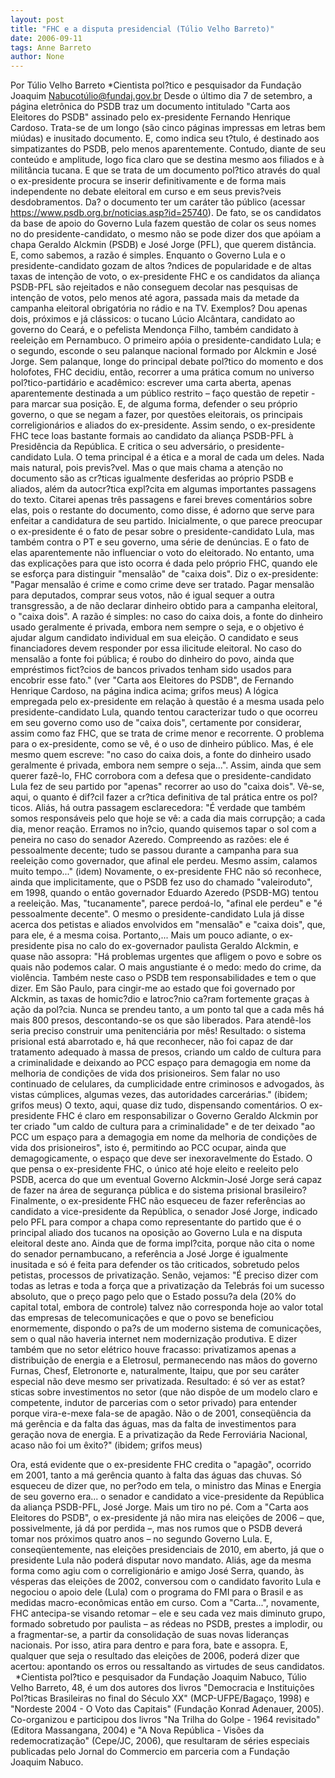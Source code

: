 ```yaml
---
layout: post
title: "FHC e a disputa presidencial (Túlio Velho Barreto)"
date: 2006-09-11
tags: Anne Barreto
author: None
---
```

Por Túlio Velho Barreto *Cientista pol?tico e pesquisador da Fundação Joaquim Nabucotúlio@fundaj.gov.br
Desde o último dia 7 de setembro, a página eletrônica do PSDB traz um documento intitulado \"Carta aos Eleitores do PSDB\" assinado pelo ex-presidente Fernando Henrique Cardoso. Trata-se de um longo (são cinco páginas impressas em letras bem miúdas) e inusitado documento. E, como indica seu t?tulo, é destinado aos simpatizantes do PSDB, pelo menos aparentemente. Contudo, diante de seu conteúdo e amplitude, logo fica claro que se destina mesmo aos filiados e à militância tucana. E que se trata de um documento pol?tico através
 do qual o ex-presidente procura se inserir definitivamente e de forma mais independente no debate eleitoral em curso e em seus previs?veis desdobramentos. Da? o documento ter um caráter tão público (acessar https://www.psdb.org.br/noticias.asp?id=25740). 
De fato, se os candidatos da base de apoio do Governo Lula fazem questão de colar os seus nomes no do presidente-candidato, o mesmo não se pode dizer dos que apóiam a chapa Geraldo Alckmin (PSDB) e José Jorge (PFL), que querem distância. E, como sabemos, a razão é simples. Enquanto o Governo Lula e o presidente-candidato gozam de altos ?ndices de popularidade e de altas taxas de intenção de voto, o ex-presidente FHC e os candidatos da aliança PSDB-PFL são rejeitados e não conseguem decolar nas pesquisas de intenção de votos, pelo menos até agora, passada mais da metade da campanha eleitoral obrigatória no rádio e na TV. Exemplos? Dou apenas dois, próximos e já clássicos: o tucano Lúcio Alcântara, candidato ao governo do Ceará, e o pefelista Mendonça Filho, também candidato à reeleição em Pernambuco. O primeiro apóia o presidente-candidato Lula; e o segundo, esconde o seu palanque nacional formado por Alckmin e José Jorge. 
Sem palanque, longe do principal debate pol?tico do momento e dos holofotes, FHC decidiu, então, recorrer a uma prática comum no universo pol?tico-partidário e acadêmico: escrever uma carta aberta, apenas aparentemente destinada a um público restrito – faço questão de repetir - para marcar sua posição. E, de alguma forma, defender o seu próprio governo, o que se negam a fazer, por questões eleitorais, os principais correligionários e aliados do ex-presidente. 
Assim sendo, o ex-presidente FHC tece loas bastante formais ao candidato da aliança PSDB-PFL à Presidência da República. E critica o seu adversário, o presidente-candidato Lula. O tema principal é a ética e a moral de cada um deles. Nada mais natural, pois previs?vel. 
Mas o que mais chama a atenção no documento são as cr?ticas igualmente desferidas ao próprio PSDB e aliados, além da autocr?tica expl?cita em algumas importantes passagens do texto. Citarei apenas três passagens e farei breves comentários sobre elas, pois o restante do documento, como disse, é adorno que serve para enfeitar a candidatura de seu partido.
Inicialmente, o que parece preocupar o ex-presidente é o fato de pesar sobre o presidente-candidato Lula, mas também contra o PT e seu governo, uma série de denúncias. E o fato de elas aparentemente não influenciar o voto do eleitorado. No entanto, uma das explicações para que isto ocorra é dada pelo próprio FHC, quando ele se esforça para distinguir \"mensalão\" de \"caixa dois\". Diz o ex-presidente:
\"Pagar mensalão é crime e como crime deve ser tratado. Pagar mensalão para deputados, comprar seus votos, não é igual sequer a outra transgressão, a de não declarar dinheiro obtido para a campanha eleitoral, o \"caixa dois\". A razão é simples: no caso do caixa dois, a fonte do dinheiro usado geralmente é privada, embora nem sempre o seja, e o objetivo é ajudar algum candidato individual em sua eleição. O candidato e seus financiadores devem responder por essa ilicitude eleitoral. No caso do mensalão a fonte foi pública; é roubo do dinheiro do povo, ainda que empréstimos fict?cios de bancos privados tenham sido usados para encobrir esse fato.\" (ver \"Carta aos Eleitores do PSDB\", de Fernando Henrique Cardoso, na página indica acima; grifos meus)
A lógica empregada pelo ex-presidente em relação à questão é a mesma usada pelo presidente-candidato Lula, quando tentou caracterizar tudo o que ocorreu em seu governo como uso de \"caixa dois\", certamente por considerar, assim como faz FHC, que se trata de crime menor e recorrente. O problema para o ex-presidente, como se vê, é o uso de dinheiro público. Mas, é ele mesmo quem escreve: \"no caso do caixa dois, a fonte do dinheiro usado geralmente é privada, embora nem sempre o seja...\". Assim, ainda que sem querer fazê-lo, FHC corrobora com a defesa que o presidente-candidato Lula fez de seu partido por \"apenas\" recorrer ao uso do \"caixa dois\". Vê-se, aqui, o quanto é dif?cil fazer a cr?tica definitiva de tal prática entre os pol?ticos. Aliás, há outra passagem esclarecedora:
\"É verdade que também somos responsáveis pelo que hoje se vê: a cada dia mais corrupção; a cada dia, menor reação. Erramos no in?cio, quando quisemos tapar o sol com a peneira no caso do senador Azeredo. Compreendo as razões: ele é pessoalmente decente; tudo se passou durante a campanha para sua reeleição como governador, que afinal ele perdeu. Mesmo assim, calamos muito tempo...\" (idem)
Novamente, o ex-presidente FHC não só reconhece, ainda que implicitamente, que o PSDB fez uso do chamado \"valeiroduto\", em 1998, quando o então governador Eduardo Azeredo (PSDB-MG) tentou a reeleição. Mas, \"tucanamente\", parece perdoá-lo, \"afinal ele perdeu\" e \"é pessoalmente decente\". O mesmo o presidente-candidato Lula já disse acerca dos petistas e aliados envolvidos em \"mensalão\" e \"caixa dois\", que, para ele, é a mesma coisa. Portanto,...
Mais um pouco adiante, o ex-presidente pisa no calo do ex-governador paulista Geraldo Alckmin, e quase não assopra:
\"Há problemas urgentes que afligem o povo e sobre os quais não podemos calar. O mais angustiante é o medo: medo do crime, da violência. Também neste caso o PSDB tem responsabilidades e tem o que dizer. Em São Paulo, para cingir-me ao estado que foi governado por Alckmin, as taxas de homic?dio e latroc?nio ca?ram fortemente graças à ação da pol?cia. Nunca se prendeu tanto, a um ponto tal que a cada mês há mais 800 presos, descontando-se os que são liberados. Para atendê-los seria preciso construir uma penitenciária por mês! Resultado: o sistema prisional está abarrotado e, há que reconhecer, não foi capaz de dar tratamento adequado à massa de presos, criando um caldo de cultura para a criminalidade e deixando ao PCC espaço para demagogia em nome da melhoria de condições de vida dos prisioneiros. Sem falar no uso continuado de celulares, da cumplicidade entre criminosos e advogados, às vistas cúmplices, algumas vezes, das autoridades carcerárias.\" (ibidem; grifos meus)
O texto, aqui, quase diz tudo, dispensando comentários. O ex-presidente FHC é claro em responsabilizar o Governo Geraldo Alckmin por ter criado \"um caldo de cultura para a criminalidade\" e de ter deixado \"ao PCC um espaço para a demagogia em nome da melhoria de condições de vida dos prisioneiros\", isto é, permitindo ao PCC ocupar, ainda que demagogicamente, o espaço que deve ser inexoravelmente do Estado. O que pensa o ex-presidente FHC, o único até hoje eleito e reeleito pelo PSDB, acerca do que um eventual Governo Alckmin-José Jorge será capaz de fazer na área de segurança pública e do sistema prisional brasileiro? 
Finalmente, o ex-presidente FHC não esqueceu de fazer referências ao candidato a vice-presidente da República, o senador José Jorge, indicado pelo PFL para compor a chapa como representante do partido que é o principal aliado dos tucanos na oposição ao Governo Lula e na disputa eleitoral deste ano. Ainda que de forma impl?cita, porque não cita o nome do senador pernambucano, a referência a José Jorge é igualmente inusitada e só é feita para defender os tão criticados, sobretudo pelos petistas, processos de privatização. Senão, vejamos:
\"É preciso dizer com todas as letras e toda a força que a privatização da Telebrás foi um sucesso absoluto, que o preço pago pelo que o Estado possu?a dela (20% do capital total, embora de controle) talvez não corresponda hoje ao valor total das empresas de telecomunicações e que o povo se beneficiou enormemente, dispondo o pa?s de um moderno sistema de comunicações, sem o qual não haveria internet nem modernização produtiva. E dizer também que no setor elétrico houve fracasso: privatizamos apenas a distribuição de energia e a Eletrosul, permanecendo nas mãos do governo Furnas, Chesf, Eletronorte e, naturalmente, Itaipu, que por seu caráter especial não deve mesmo ser privatizada. Resultado: é só ver as estat?sticas sobre investimentos no setor (que não dispõe de um modelo claro e competente, indutor de parcerias com o setor privado) para entender porque vira-e-mexe fala-se de apagão. Não o de 2001, conseqüência da má gerência e da falta das águas, mas da falta de investimentos para geração nova de energia. E a privatização da Rede Ferroviária Nacional, acaso não foi um êxito?\" (ibidem; grifos meus)

Ora, está evidente que o ex-presidente FHC credita o \"apagão\", ocorrido em 2001, tanto a má gerência quanto à falta das águas das chuvas. Só esqueceu de dizer que, no per?odo em tela, o ministro das Minas e Energia de seu governo era... o senador e candidato a vice-presidente da República da aliança PSDB-PFL, José Jorge.
 Mais um tiro no pé.
Com a \"Carta aos Eleitores do PSDB\", o ex-presidente já não mira nas eleições de 2006 – que, possivelmente, já dá por perdida –, mas nos rumos que o PSDB deverá tomar nos próximos quatro anos – no segundo Governo Lula. E, conseqüentemente, nas eleições presidenciais de 2010, em aberto, já que o presidente Lula não poderá disputar novo mandato. Aliás, age da mesma forma como agiu com o correligionário e amigo José Serra, quando, às vésperas das eleições de 2002, conversou com o candidato favorito Lula e negociou o apoio dele (Lula) com o programa do FMI para o Brasil e as medidas macro-econômicas então em curso. Com a \"Carta...\", novamente, FHC antecipa-se visando retomar – ele e seu cada vez mais diminuto grupo, formado sobretudo por paulista – as rédeas no PSDB, prestes a implodir, ou a fragmentar-se, a partir da consolidação de suas novas lideranças nacionais. Por isso, atira para dentro e para fora, bate e assopra. E, qualquer que seja o resultado das eleições de 2006, poderá dizer que acertou: apontando os erros ou ressaltando as virtudes de seus candidatos. 
&nbsp;
*Cientista pol?tico e pesquisador da Fundação Joaquim Nabuco, Túlio Velho Barreto, 48, é um dos autores dos livros \"Democracia e Instituições Pol?ticas Brasileiras no final do Século XX\" (MCP-UFPE/Bagaço, 1998) e \"Nordeste 2004 - O Voto das Capitais\" (Fundação Konrad Adenauer, 2005). Co-organizou e participou dos livros \"Na Trilha do Golpe - 1964 revisitado\" (Editora Massangana, 2004) e \"A Nova República - Visões da redemocratização\" (Cepe/JC, 2006), que resultaram de séries especiais publicadas pelo Jornal do Commercio em parceria com a Fundação Joaquim Nabuco. 